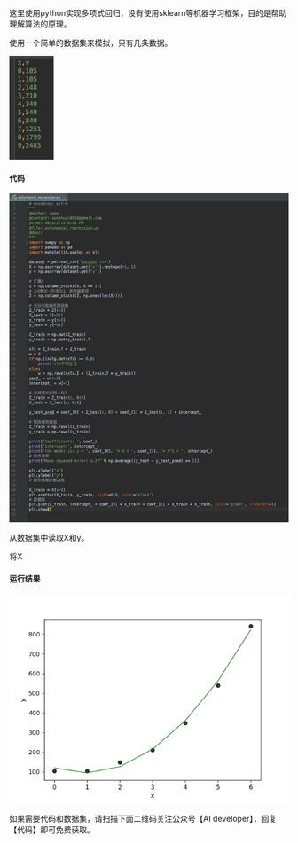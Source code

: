 



这里使用python实现多项式回归，没有使用sklearn等机器学习框架，目的是帮助理解算法的原理。

使用一个简单的数据集来模拟，只有几条数据。

![](image/24.png)

#### 代码

![](image/34.png)

从数据集中读取X和y。

将X



#### 运行结果

![](image/36.png)



如果需要代码和数据集，请扫描下面二维码关注公众号【AI developer】，回复【代码】即可免费获取。